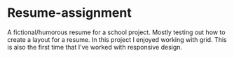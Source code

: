 # Resume-assignment
A fictional/humorous resume for a school project. Mostly testing out how to create a layout for a resume. In this project I enjoyed working with grid. This is also the first time that I've worked with responsive design.
